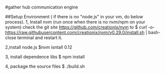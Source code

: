 #gather hub communication engine

##Setup Environment ( if there is no "node.js" in your vm, do below process).
1, Install nvm (run once when there is no nvm/npm on your system)
check the git site https://github.com/creationix/nvm to
$ curl -o- https://raw.githubusercontent.com/creationix/nvm/v0.29.0/install.sh | bash-
close terminal and restart it.

2,install node.js 
$nvm isntall 0.12

3, install dependence libs
$ npm install 

4, package the source files
$ ./build.sh

